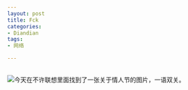 ```yaml
---
layout: post
title: Fck
categories:
- Diandian
tags:
- 网络

---
```

<br />
<img src="http://m1.img.srcdd.com/farm5/d/2012/0627/10/977DCF43959F1818CD6B02E6D8B779DE_B500_900_354_351.JPEG" />今天在不许联想里面找到了一张关于情人节的图片，一语双关。